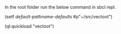 In the root folder run the below command in sbcl repl.

(setf *default-pathname-defaults* #p"~/src/vectoot")

(ql:quickload "vectoot")

